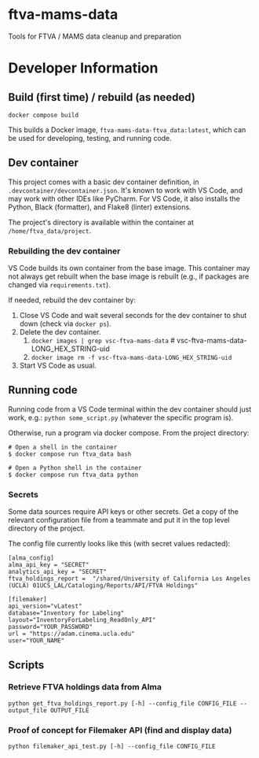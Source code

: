 # ftva-mams-data
Tools for FTVA  / MAMS data cleanup and preparation

# Developer Information

## Build (first time) / rebuild (as needed)

`docker compose build`

This builds a Docker image, `ftva-mams-data-ftva_data:latest`, which can be used for developing, testing, and running code.

## Dev container

This project comes with a basic dev container definition, in `.devcontainer/devcontainer.json`. It's known to work with VS Code,
and may work with other IDEs like PyCharm.  For VS Code, it also installs the Python, Black (formatter), and Flake8 (linter)
extensions.

The project's directory is available within the container at `/home/ftva_data/project`.

### Rebuilding the dev container

VS Code builds its own container from the base image. This container may not always get rebuilt when the base image is rebuilt
(e.g., if packages are changed via `requirements.txt`).

If needed, rebuild the dev container by:
1. Close VS Code and wait several seconds for the dev container to shut down (check via `docker ps`).
2. Delete the dev container.
   1. `docker images | grep vsc-ftva-mams-data` # vsc-ftva-mams-data-LONG_HEX_STRING-uid
   2. `docker image rm -f vsc-ftva-mams-data-LONG_HEX_STRING-uid`
3. Start VS Code as usual.

## Running code

Running code from a VS Code terminal within the dev container should just work, e.g.: `python some_script.py` (whatever the specific program is).

Otherwise, run a program via docker compose.  From the project directory:

```
# Open a shell in the container
$ docker compose run ftva_data bash

# Open a Python shell in the container
$ docker compose run ftva_data python
```

### Secrets

Some data sources require API keys or other secrets. Get a copy of the relevant configuration file from a teammate and put it in the top level directory of the project.

The config file currently looks like this (with secret values redacted):
```
[alma_config]
alma_api_key = "SECRET"
analytics_api_key = "SECRET"
ftva_holdings_report =  "/shared/University of California Los Angeles (UCLA) 01UCS_LAL/Cataloging/Reports/API/FTVA Holdings"

[filemaker]
api_version="vLatest"
database="Inventory for Labeling"
layout="InventoryForLabeling_ReadOnly_API"
password="YOUR_PASSWORD"
url = "https://adam.cinema.ucla.edu"
user="YOUR_NAME"
```

## Scripts

### Retrieve FTVA holdings data from Alma

```python get_ftva_holdings_report.py [-h] --config_file CONFIG_FILE --output_file OUTPUT_FILE```

### Proof of concept for Filemaker API (find and display data)

```python filemaker_api_test.py [-h] --config_file CONFIG_FILE```
